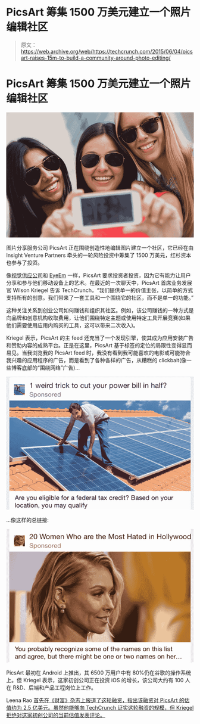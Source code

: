 # PicsArt 筹集 1500 万美元建立一个照片编辑社区

> 原文：<https://web.archive.org/web/https://techcrunch.com/2015/06/04/picsart-raises-15m-to-build-a-community-around-photo-editing/>

# PicsArt 筹集 1500 万美元建立一个照片编辑社区

![picsart](img/e90b2b5b719e09ad97b94308592ace5f.png)

图片分享服务公司 PicsArt 正在围绕创造性地编辑图片建立一个社区，它已经在由 Insight Venture Partners 牵头的一轮风险投资中筹集了 1500 万美元，红杉资本也参与了投资。

像[视觉供应公司](https://web.archive.org/web/20230321004430/http://vsco.co/)和 [EyeEm](https://web.archive.org/web/20230321004430/https://www.eyeem.com/) 一样，PicsArt 要求投资者投资，因为它有能力让用户分享和参与他们移动设备上的艺术。在最近的一次聊天中，PicsArt 首席业务发展官 Wilson Kriegel 告诉 TechCrunch，“我们提供单一的价值主张，以简单的方式支持所有的创意。我们带来了一套工具和一个围绕它的社区，而不是单一的功能。”

这种关注关系到创业公司如何赚钱和组织其社区。例如，该公司赚钱的一种方式是向品牌和创意机构收取费用，让他们围绕特定主题或使用特定工具开展竞赛(如果他们需要使用应用内购买的工具，这可以带来二次收入)。

Kriegel 表示，PicsArt 的主 feed 还充当了一个发现引擎，使其成为应用安装广告和赞助内容的成熟平台。正是在这里，PicsArt 基于标签的定位的局限性变得显而易见。当我浏览我的 PicsArt feed 时，我没有看到我可能喜欢的电影或可能符合我兴趣的应用程序的广告，而是看到了各种各样的广告，从糟糕的 clickbait(像一些博客底部的“围绕网络”广告)…

![PicsArt sponsored content](img/d82fd411dba5b375a0f0d2946bda3fed.png)

…像这样的总链接:

![PicsArt sponsored content](img/6fa73e0c4ba449a54192a391a6483ccf.png)

PicsArt 最初在 Android 上推出，其 6500 万用户中有 80%仍在谷歌的操作系统上。但 Kriegel 表示，这家初创公司正在投资 iOS 的增长，该公司大约有 100 人在 R&D、后端和产品工程岗位上工作。

Leena Rao [首先在《财富》杂志上报道了这轮融资，指出该融资对 PicsArt 的估值约为 2.5 亿美元。虽然他能够向 TechCrunch 证实这轮融资的规模，但 Kriegel 拒绝对这家初创公司的当前估值发表评论。](https://web.archive.org/web/20230321004430/http://fortune.com/2015/04/13/picsart-raises-15-million/)